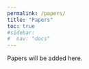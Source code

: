 ```yaml
---
permalink: /papers/
title: "Papers"
toc: true
#sidebar:
#  nav: "docs"
---
```

Papers will be added here.
